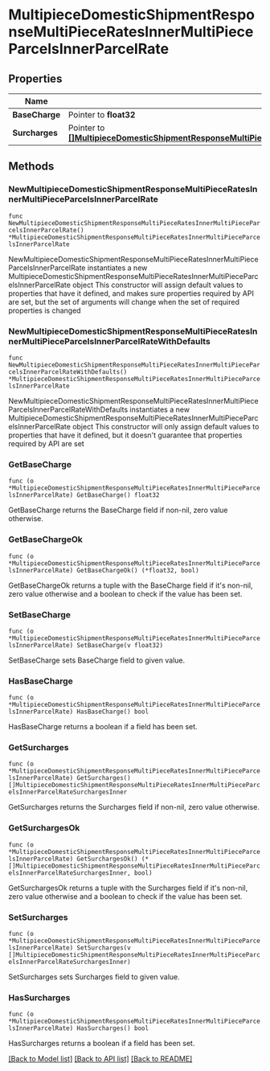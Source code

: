 # MultipieceDomesticShipmentResponseMultiPieceRatesInnerMultiPieceParcelsInnerParcelRate

## Properties

Name | Type | Description | Notes
------------ | ------------- | ------------- | -------------
**BaseCharge** | Pointer to **float32** | description | [optional] 
**Surcharges** | Pointer to [**[]MultipieceDomesticShipmentResponseMultiPieceRatesInnerMultiPieceParcelsInnerParcelRateSurchargesInner**](MultipieceDomesticShipmentResponseMultiPieceRatesInnerMultiPieceParcelsInnerParcelRateSurchargesInner.md) | description | [optional] 

## Methods

### NewMultipieceDomesticShipmentResponseMultiPieceRatesInnerMultiPieceParcelsInnerParcelRate

`func NewMultipieceDomesticShipmentResponseMultiPieceRatesInnerMultiPieceParcelsInnerParcelRate() *MultipieceDomesticShipmentResponseMultiPieceRatesInnerMultiPieceParcelsInnerParcelRate`

NewMultipieceDomesticShipmentResponseMultiPieceRatesInnerMultiPieceParcelsInnerParcelRate instantiates a new MultipieceDomesticShipmentResponseMultiPieceRatesInnerMultiPieceParcelsInnerParcelRate object
This constructor will assign default values to properties that have it defined,
and makes sure properties required by API are set, but the set of arguments
will change when the set of required properties is changed

### NewMultipieceDomesticShipmentResponseMultiPieceRatesInnerMultiPieceParcelsInnerParcelRateWithDefaults

`func NewMultipieceDomesticShipmentResponseMultiPieceRatesInnerMultiPieceParcelsInnerParcelRateWithDefaults() *MultipieceDomesticShipmentResponseMultiPieceRatesInnerMultiPieceParcelsInnerParcelRate`

NewMultipieceDomesticShipmentResponseMultiPieceRatesInnerMultiPieceParcelsInnerParcelRateWithDefaults instantiates a new MultipieceDomesticShipmentResponseMultiPieceRatesInnerMultiPieceParcelsInnerParcelRate object
This constructor will only assign default values to properties that have it defined,
but it doesn't guarantee that properties required by API are set

### GetBaseCharge

`func (o *MultipieceDomesticShipmentResponseMultiPieceRatesInnerMultiPieceParcelsInnerParcelRate) GetBaseCharge() float32`

GetBaseCharge returns the BaseCharge field if non-nil, zero value otherwise.

### GetBaseChargeOk

`func (o *MultipieceDomesticShipmentResponseMultiPieceRatesInnerMultiPieceParcelsInnerParcelRate) GetBaseChargeOk() (*float32, bool)`

GetBaseChargeOk returns a tuple with the BaseCharge field if it's non-nil, zero value otherwise
and a boolean to check if the value has been set.

### SetBaseCharge

`func (o *MultipieceDomesticShipmentResponseMultiPieceRatesInnerMultiPieceParcelsInnerParcelRate) SetBaseCharge(v float32)`

SetBaseCharge sets BaseCharge field to given value.

### HasBaseCharge

`func (o *MultipieceDomesticShipmentResponseMultiPieceRatesInnerMultiPieceParcelsInnerParcelRate) HasBaseCharge() bool`

HasBaseCharge returns a boolean if a field has been set.

### GetSurcharges

`func (o *MultipieceDomesticShipmentResponseMultiPieceRatesInnerMultiPieceParcelsInnerParcelRate) GetSurcharges() []MultipieceDomesticShipmentResponseMultiPieceRatesInnerMultiPieceParcelsInnerParcelRateSurchargesInner`

GetSurcharges returns the Surcharges field if non-nil, zero value otherwise.

### GetSurchargesOk

`func (o *MultipieceDomesticShipmentResponseMultiPieceRatesInnerMultiPieceParcelsInnerParcelRate) GetSurchargesOk() (*[]MultipieceDomesticShipmentResponseMultiPieceRatesInnerMultiPieceParcelsInnerParcelRateSurchargesInner, bool)`

GetSurchargesOk returns a tuple with the Surcharges field if it's non-nil, zero value otherwise
and a boolean to check if the value has been set.

### SetSurcharges

`func (o *MultipieceDomesticShipmentResponseMultiPieceRatesInnerMultiPieceParcelsInnerParcelRate) SetSurcharges(v []MultipieceDomesticShipmentResponseMultiPieceRatesInnerMultiPieceParcelsInnerParcelRateSurchargesInner)`

SetSurcharges sets Surcharges field to given value.

### HasSurcharges

`func (o *MultipieceDomesticShipmentResponseMultiPieceRatesInnerMultiPieceParcelsInnerParcelRate) HasSurcharges() bool`

HasSurcharges returns a boolean if a field has been set.


[[Back to Model list]](../README.md#documentation-for-models) [[Back to API list]](../README.md#documentation-for-api-endpoints) [[Back to README]](../README.md)


